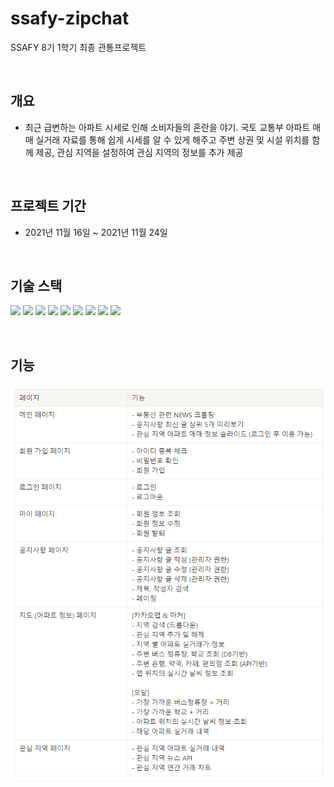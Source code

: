 # ssafy-zipchat
SSAFY 8기 1학기 최종 관통프로젝트

<br>

## **개요**
- 최근 급변하는 아파트 시세로 인해 소비자들의 혼란을 야기.
국토 교통부 아파트 매매 실거래 자료를 통해 쉽게 시세를 알 수 있게 해주고 주변 상권 및 시설 위치를 함께 제공, 관심 지역을 설정하여 관심 지역의 정보를 추가 제공

<br>

## 프로젝트 기간
- 2021년 11월 16일 ~ 2021년 11월 24일

<br>

## 기술 스택
<p>
  <img src="https://img.shields.io/badge/Language-Java-007396?style=flat&logo=java&logoColor=white">
  <img src="https://img.shields.io/badge/Language-JavaScript-F7DF1E?style=flat&logo=javascript&logoColor=white">
  <img src="https://img.shields.io/badge/Database-MySql-4479A1?style=flat&logo=mysql&logoColor=white">
  <img src="https://img.shields.io/badge/Framework-Vue-4FC08D?style=flat&logo=Vue.js&logoColor=white">
  <img src="https://img.shields.io/badge/Framework-SpringFramework-6DB33F?style=flat&logo=Spring&logoColor=white">
  <img src="https://img.shields.io/badge/Library-BootstrapVue-7952B3?style=flat&logo=bootstrap&logoColor=white">
  <img src="https://img.shields.io/badge/API-Kakao_Map-red?style=flat">
  <img src="https://img.shields.io/badge/API-Naver_News-6DB33F?style=flat"> 
  <img src="https://img.shields.io/badge/API-Openweathermap-40AEF0?style=flat">
</p>

<br>

## 기능
![기능](./assets/기능.png)
